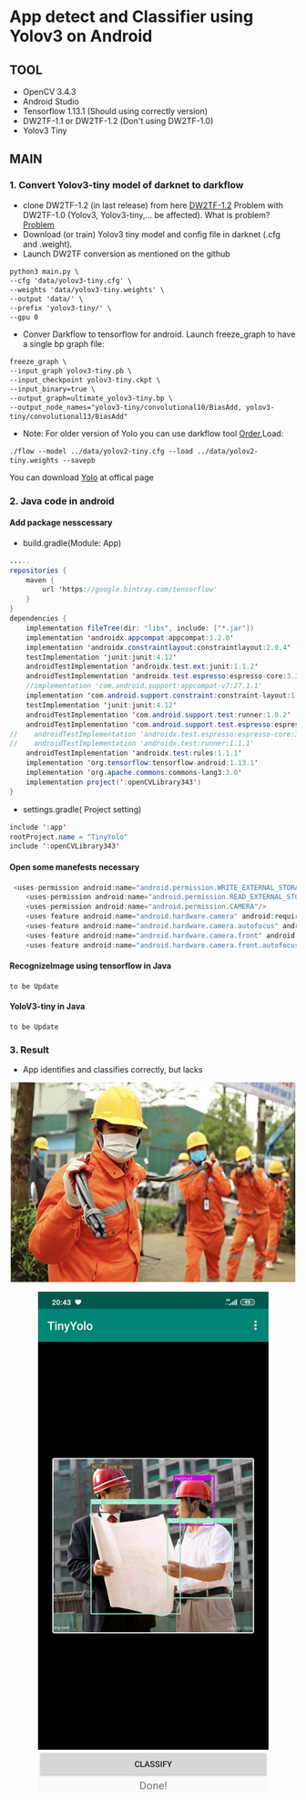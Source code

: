 # App detect and Classifier using Yolov3 on Android 
## TOOL
- OpenCV 3.4.3
- Android Studio
- Tensorflow 1.13.1 (Should using correctly version)
- DW2TF-1.1 or DW2TF-1.2 (Don't using DW2TF-1.0)
- Yolov3 Tiny
## MAIN
### 1. Convert Yolov3-tiny model of darknet to darkflow
- clone DW2TF-1.2 (in last release) from here [DW2TF-1.2](https://github.com/jinyu121/DW2TF/releases/tag/v1.2)
Problem with DW2TF-1.0 (Yolov3, Yolov3-tiny,... be affected). What is problem? [Problem](https://github.com/jinyu121/DW2TF/issues/30)
- Download (or train) Yolov3 tiny model and config file in darknet (.cfg and .weight).
- Launch DW2TF conversion as mentioned on the github
```python3
python3 main.py \
--cfg 'data/yolov3-tiny.cfg' \
--weights 'data/yolov3-tiny.weights' \
--output 'data/' \
--prefix 'yolov3-tiny/' \
--gpu 0
```
- Conver Darkflow to tensorflow for android. Launch freeze_graph to have a single bp graph file:
```python3
freeze_graph \
--input_graph yolov3-tiny.pb \
--input_checkpoint yolov3-tiny.ckpt \
--input_binary=true \
--output_graph=ultimate_yolov3-tiny.bp \
--output_node_names="yolov3-tiny/convolutional10/BiasAdd, yolov3-tiny/convolutional13/BiasAdd"
```
- Note: 
For older version of Yolo you can use darkflow tool [Order](https://github.com/thtrieu/darkflow),Load:
```python3
./flow --model ../data/yolov2-tiny.cfg --load ../data/yolov2-tiny.weights --savepb
```
You can download [Yolo](https://pjreddie.com/darknet/yolo/) at offical page

### 2. Java code in android
#### Add package nesscessary
- build.gradle(Module: App)
```java
.....
repositories {
    maven {
        url 'https://google.bintray.com/tensorflow'
    }
}
dependencies {
    implementation fileTree(dir: "libs", include: ["*.jar"])
    implementation 'androidx.appcompat:appcompat:1.2.0'
    implementation 'androidx.constraintlayout:constraintlayout:2.0.4'
    testImplementation 'junit:junit:4.12'
    androidTestImplementation 'androidx.test.ext:junit:1.1.2'
    androidTestImplementation 'androidx.test.espresso:espresso-core:3.3.0'
    //implementation 'com.android.support:appcompat-v7:27.1.1'
    implementation 'com.android.support.constraint:constraint-layout:1.1.3'
    testImplementation 'junit:junit:4.12'
    androidTestImplementation 'com.android.support.test:runner:1.0.2'
    androidTestImplementation 'com.android.support.test.espresso:espresso-core:3.0.2'
//    androidTestImplementation 'androidx.test.espresso:espresso-core:3.1.1'
//    androidTestImplementation 'androidx.test:runner:1.1.1'
    androidTestImplementation 'androidx.test:rules:1.1.1'
    implementation 'org.tensorflow:tensorflow-android:1.13.1'
    implementation 'org.apache.commons:commons-lang3:3.0'
    implementation project(':openCVLibrary343')
}
```
- settings.gradle( Project setting)
```java
include ':app'
rootProject.name = "TinyYolo"
include ':openCVLibrary343'
```
#### Open some manefests necessary
```java
 <uses-permission android:name="android.permission.WRITE_EXTERNAL_STORAGE"/>
    <uses-permission android:name="android.permission.READ_EXTERNAL_STORAGE"/>
    <uses-permission android:name="android.permission.CAMERA"/>
    <uses-feature android:name="android.hardware.camera" android:required="false"/>
    <uses-feature android:name="android.hardware.camera.autofocus" android:required="false"/>
    <uses-feature android:name="android.hardware.camera.front" android:required="false"/>
    <uses-feature android:name="android.hardware.camera.front.autofocus" android:required="false"/>
```
#### RecognizeImage using tensorflow in Java
    to be Update
#### YoloV3-tiny in Java
    to be Update
### 3. Result
- App identifies and classifies correctly, but lacks
<p align="center">
  <img src="img/kq1.png" />
</p>
<p align="center">
  <img src="img/kq2.jpg" />
</p>